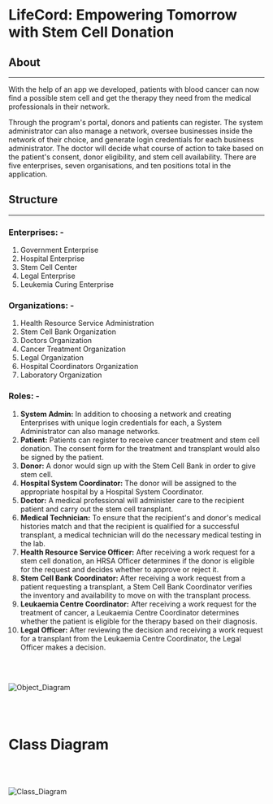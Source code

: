 # **LifeCord: Empowering Tomorrow with Stem Cell Donation**
 
## **About**
 
----------------------------------------------------------------------------------------------------
 
With the help of an app we developed, patients with blood cancer can now find a possible stem cell and get the therapy they need from the medical professionals in their network.
 
Through the program's portal, donors and patients can register. The system administrator can also manage a network, oversee businesses inside the network of their choice, and generate login credentials for each business administrator. The doctor will decide what course of action to take based on the patient's consent, donor eligibility, and stem cell availability. There are five enterprises, seven organisations, and ten positions total in the application.
 
## **Structure**
 
----------------------------------------------------------------------------------------------------
 
### **Enterprises: -**
 
1. Government Enterprise
2. Hospital Enterprise
3. Stem Cell Center
4. Legal Enterprise
5. Leukemia Curing Enterprise
 
### **Organizations: -**
 
1. Health Resource Service Administration
2. Stem Cell Bank Organization
3. Doctors Organization
4. Cancer Treatment Organization
5. Legal Organization
6. Hospital Coordinators Organization
7. Laboratory Organization
 
### **Roles: -**
 
1. **System Admin:** In addition to choosing a network and creating Enterprises with unique login credentials for each, a System Administrator can also manage networks.
2. **Patient:** Patients can register to receive cancer treatment and stem cell donation. The consent form for the treatment and transplant would also be signed by the patient.
3. **Donor:** A donor would sign up with the Stem Cell Bank in order to give stem cell.
4. **Hospital System Coordinator:** The donor will be assigned to the appropriate hospital by a Hospital System Coordinator.
5. **Doctor:** A medical professional will administer care to the recipient patient and carry out the stem cell transplant.
6. **Medical Technician:** To ensure that the recipient's and donor's medical histories match and that the recipient is qualified for a successful transplant, a medical technician will do the necessary medical testing in the lab.
7. **Health Resource Service Officer:** After receiving a work request for a stem cell donation, an HRSA Officer determines if the donor is eligible for the request and decides whether to approve or reject it.
8. **Stem Cell Bank Coordinator:** After receiving a work request from a patient requesting a transplant, a Stem Cell Bank Coordinator verifies the inventory and availability to move on with the transplant process.
9. **Leukaemia Centre Coordinator:** After receiving a work request for the treatment of cancer, a Leukaemia Centre Coordinator determines whether the patient is eligible for the therapy based on their diagnosis.
10. **Legal Officer:** After reviewing the decision and receiving a work request for a transplant from the Leukaemia Centre Coordinator, the Legal Officer makes a decision.

<br>
<br>

![Object_Diagram](https://github.com/aed5100/final-project-team-appforge-1/assets/144939319/aebb73fe-1a61-499a-a928-d55765369b44)


<br>
<br>

# **Class Diagram**

<br>
<br>

![Class_Diagram](https://github.com/aed5100/final-project-team-appforge-1/assets/144939319/7539ab3f-4ee3-4ff1-be50-329a6b022cff)


<br>
<br>